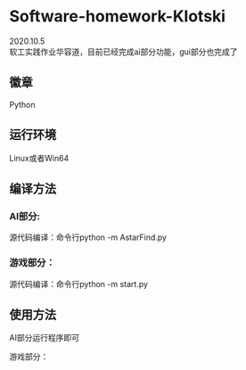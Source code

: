 # Software-homework-Klotski  
2020.10.5  
软工实践作业华容道，目前已经完成ai部分功能，gui部分也完成了

## 徽章

Python

## 运行环境

Linux或者Win64

## 编译方法
### AI部分:
源代码编译：命令行python -m AstarFind.py
### 游戏部分：
源代码编译：命令行python -m start.py
## 使用方法
AI部分运行程序即可

游戏部分：

